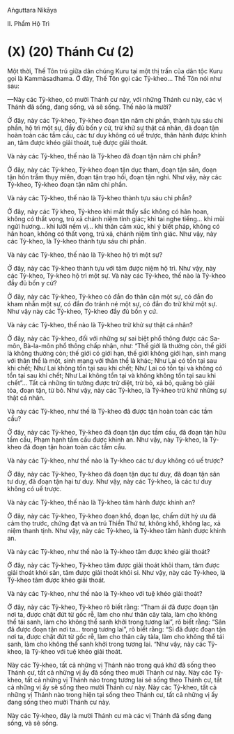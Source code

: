 Aṅguttara Nikāya

II. Phẩm Hộ Trì

# (X) (20) Thánh Cư (2)

Một thời, Thế Tôn trú giữa dân chúng Kuru tại một thị trấn của dân tộc Kuru gọi là Kammàsadhama. Ở đây, Thế Tôn gọi các Tỷ-kheo... Thế Tôn nói như sau:

—Này các Tỷ-kheo, có mười Thánh cư này, với những Thánh cư này, các vị Thánh đã sống, đang sống, và sẽ sống. Thế nào là mười?

Ở đây, này các Tỷ-kheo, Tỷ-kheo đoạn tận năm chi phần, thành tựu sáu chi phần, hộ trì một sự, đầy đủ bốn y cứ, trừ khử sự thật cá nhân, đã đoạn tận hoàn toàn các tầm cầu, các tư duy không có uế trược, thân hành được khinh an, tâm được khéo giải thoát, tuệ được giải thoát.

Và này các Tỷ-kheo, thế nào là Tỷ-kheo đã đoạn tận năm chi phần?

Ở đây, này các Tỷ-kheo, Tỷ-kheo đoạn tận dục tham, đoạn tận sân, đoạn tận hôn trầm thụy miên, đoạn tận trạo hối, đoạn tận nghi. Như vậy, này các Tỷ-kheo, Tỷ-kheo đoạn tận năm chi phần.

Và này các Tỷ-kheo, thế nào là Tỷ-kheo thành tựu sáu chi phần?

Ở đây, này các Tỷ kheo, Tỷ-kheo khi mắt thấy sắc không có hân hoan, không có thất vọng, trú xả chánh niệm tỉnh giác; khi tai nghe tiếng... khi mũi ngửi hương... khi lưỡi nếm vị... khi thân cảm xúc, khi ý biết pháp, không có hân hoan, không có thất vọng, trú xả, chánh niệm tỉnh giác. Như vậy, này các Tỷ-kheo, là Tỷ-kheo thành tựu sáu chi phần.

Và này các Tỷ-kheo, thế nào là Tỷ-kheo hộ trì một sự?

Ở đây, này các Tỷ-kheo thành tựu với tâm được niệm hộ trì. Như vậy, này các Tỷ-kheo, Tỷ-kheo hộ trì một sự. Và này các Tỷ-kheo, thế nào là Tỷ-kheo đầy đủ bốn y cứ?

Ở đây, này các Tỷ-kheo, Tỷ-kheo có đắn đo thân cận một sự, có đắn đo kham nhẫn một sự, có đắn đo tránh né một sự, có đắn đo trừ khử một sự. Như vậy này các Tỷ-kheo, Tỷ-kheo đầy đủ bốn y cứ.

Và này các Tỷ-kheo, thế nào là Tỷ-kheo trừ khử sự thật cá nhân?

Ở đây, này các Tỷ-kheo, đối với những sự sai biệt phổ thông được các Sa-môn, Bà-la-môn phổ thông chấp nhận, như: “Thế giới là thường còn, thế giới là không thường còn; thế giới có giới hạn, thế giới không giới hạn, sinh mạng với thân thể là một, sinh mạng với thân thể là khác; Như Lai có tồn tại sau khi chết; Như Lai không tồn tại sau khi chết; Như Lai có tồn tại và không có tồn tại sau khi chết; Như Lai không tồn tại và không không tồn tại sau khi chết”... Tất cả những tin tưởng được trừ diệt, trừ bỏ, xả bỏ, quăng bỏ giải tỏa, đoạn tận, từ bỏ. Như vậy, này các Tỷ-kheo, là Tỷ-kheo trừ khử những sự thật cá nhân.

Và này các Tỷ-kheo, như thế là Tỷ-kheo đã được tận hoàn toàn các tầm cầu?

Ở đây, này các Tỷ-kheo, Tỷ-kheo đã đoạn tận dục tầm cầu, đã đoạn tận hữu tầm cầu, Phạm hạnh tầm cầu được khinh an. Như vậy, này Tỷ-kheo, là Tỷ-kheo đã đoạn tận hoàn toàn các tầm cầu.

Và này các Tỷ-kheo, như thế nào là Ty-kheo các tư duy không có uế trược?

Ở đây, này các Tỷ-kheo, Ty-kheo đã đoạn tận dục tư duy, đã đoạn tận sân tư duy, đã đoạn tận hại tư duy. Như vậy, này các Tỷ-kheo, là các tư duy không có uế trược.

Và này các Tỷ-kheo, thế nào là Tỷ-kheo tâm hành được khinh an?

Ở đây, này các Tỷ-kheo, Tỷ-kheo đoạn khổ, đoạn lạc, chấm dứt hỷ ưu đã cảm thọ trước, chứng đạt và an trú Thiền Thứ tư, không khổ, không lạc, xả niệm thanh tịnh. Như vậy, này các Tỷ-kheo, là Tỷ-kheo tâm hành được khinh an.

Và này các Tỷ-kheo, như thế nào là Tỷ-kheo tâm được khéo giải thoát?

Ở đây, này các Tỷ-kheo, Tỷ-kheo tâm được giải thoát khỏi tham, tâm được giải thoát khỏi sân, tâm được giải thoát khỏi si. Như vậy, này các Tỷ-kheo, là Tỷ-kheo tâm được khéo giải thoát.

Và này các Tỷ-kheo, như thế nào là Tỷ-kheo với tuệ khéo giải thoát?

Ở đây, này các Tỷ-kheo, Tỷ-kheo rõ biết rằng: “Tham ái đã được đoạn tận nơi ta, được chặt đứt từ gốc rễ, làm cho như thân cây tàla, làm cho không thể tái sanh, làm cho không thể sanh khởi trong tương lai”, rõ biết rằng: “Sân đã được đoạn tận nơi ta... trong tương lai”, rõ biết rằng: “Si đã được đoạn tận nơi ta, được chặt đứt từ gốc rễ, làm cho thân cây tàla, làm cho không thể tái sanh, làm cho không thể sanh khởi trong tương lai. “Như vậy, này các Tỷ-kheo, là Tỷ-kheo với tuệ khéo giải thoát.

Này các Tỷ-kheo, tất cả những vị Thánh nào trong quá khứ đã sống theo Thánh cư, tất cả những vị ấy đã sống theo mười Thánh cư này. Này các Tỷ-kheo, tất cả những vị Thánh nào trong tương lai sẽ sống theo Thánh cư, tất cả những vị ấy sẽ sống theo mười Thánh cư này. Này các Tỷ-kheo, tất cả những vị Thánh nào trong hiện tại sống theo Thánh cư, tất cả những vị ấy đang sống theo mười Thánh cư này.

Này các Tỷ-kheo, đây là mười Thánh cư mà các vị Thánh đã sống đang sống, và sẽ sống.

